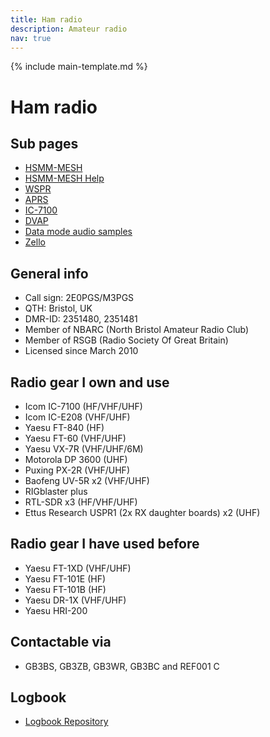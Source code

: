 ```yaml
---
title: Ham radio
description: Amateur radio
nav: true
---
```


{% include main-template.md %}

# Ham radio

## Sub pages

* [HSMM-MESH](/ham-radio/hsmm-mesh.html)
* [HSMM-MESH Help](/ham-radio/hsmm-mesh-help.html)
* [WSPR](/ham-radio/wspr.html)
* [APRS](/ham-radio/aprs.html)
* [IC-7100](/ham-radio/ic-7100.html)
* [DVAP](/ham-radio/dvap.html)
* [Data mode audio samples](/ham-radio/data-mode-audio-samples.html)
* [Zello](/ham-radio/zello.html)

## General info

* Call sign: 2E0PGS/M3PGS
* QTH: Bristol, UK
* DMR-ID: 2351480, 2351481
* Member of NBARC (North Bristol Amateur Radio Club)
* Member of RSGB (Radio Society Of Great Britain)
* Licensed since March 2010

## Radio gear I own and use

* Icom IC-7100 (HF/VHF/UHF)
* Icom IC-E208 (VHF/UHF)
* Yaesu FT-840 (HF)
* Yaesu FT-60 (VHF/UHF)
* Yaesu VX-7R (VHF/UHF/6M)
* ​Motorola DP 3600 (UHF)
* Puxing PX-2R (VHF/UHF)
* Baofeng UV-5R x2 (VHF/UHF)
* RIGblaster plus
* RTL-SDR x3 (HF/VHF/UHF)
* Ettus Research USPR1 (2x RX daughter boards) x2 (UHF)

## Radio gear I have used before

* Yaesu FT-1XD (VHF/UHF)
* Yaesu FT-101E (HF)
* Yaesu FT-101B (HF)
* Yaesu DR-1X (VHF/UHF)
* Yaesu HRI-200

## Contactable via

* GB3BS, GB3ZB, GB3WR, GB3BC and REF001 C

## Logbook

* [Logbook Repository](https://bitbucket.org/2E0PGS/ham-radio-logbook)
